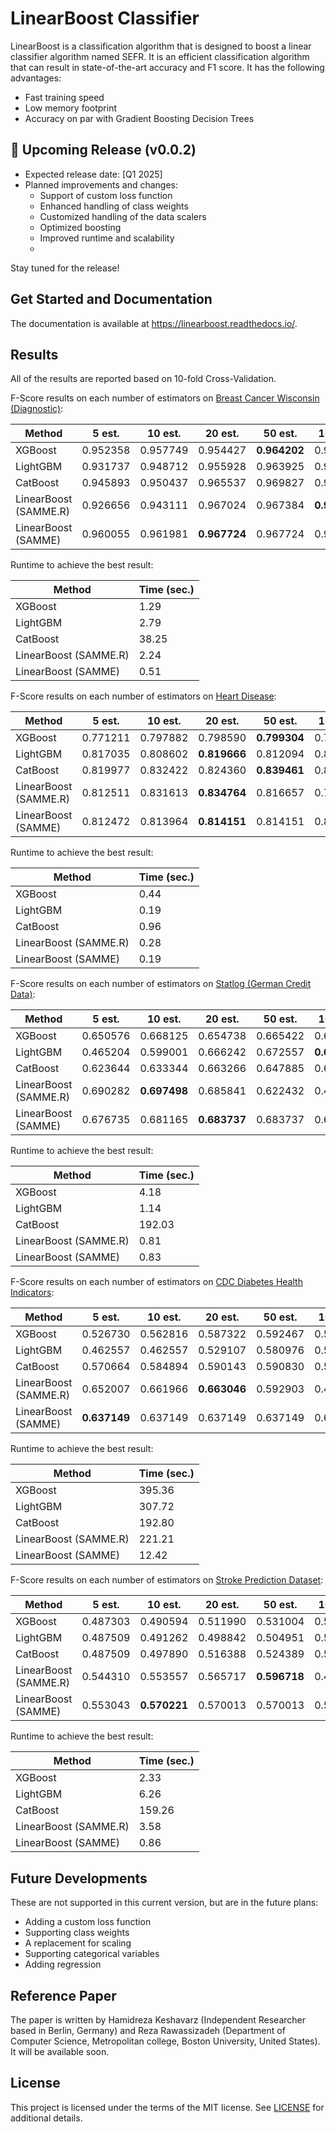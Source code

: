 
LinearBoost Classifier
=======================

LinearBoost is a classification algorithm that is designed to boost a linear classifier algorithm named SEFR. It is an efficient classification algorithm that can result in state-of-the-art accuracy and F1 score. It has the following advantages:

- Fast training speed
- Low memory footprint
- Accuracy on par with Gradient Boosting Decision Trees

## 🚀 Upcoming Release (v0.0.2) 

- Expected release date: [Q1 2025]
- Planned improvements and changes:
  - Support of custom loss function
  - Enhanced handling of class weights
  - Customized handling of the data scalers
  - Optimized boosting
  - Improved runtime and scalability
  - 
Stay tuned for the release!

Get Started and Documentation
-----------------------------

The documentation is available at https://linearboost.readthedocs.io/.

Results
-------

All of the results are reported based on 10-fold Cross-Validation.


F-Score results on each number of estimators on [Breast Cancer Wisconsin (Diagnostic)](https://archive.ics.uci.edu/dataset/17/breast+cancer+wisconsin+diagnostic):

| Method         |   5 est.   |  10 est.   |  20 est.   |  50 est.   | 100 est.   | 200 est.   | 500 est.   | 1000 est.  |
|----------------|------------|------------|------------|------------|------------|------------|------------|------------|
| XGBoost        | 0.952358   | 0.957749   | 0.954427   | **0.964202**   | 0.964008   | 0.964246   | 0.964246   | 0.964246   |
| LightGBM       | 0.931737   | 0.948712   | 0.955928   | 0.963925   | 0.959527   | 0.967475   | **0.971148**   | 0.971148   |
| CatBoost       | 0.945893   | 0.950437   | 0.965537   | 0.969827   | 0.965278   | 0.965639   | **0.971439**   | 0.969537   |
| LinearBoost (SAMME.R) | 0.926656   | 0.943111   | 0.967024   | 0.967384   | **0.974757**   | 0.962691   | 0.954958   | 0.937239   |
| LinearBoost (SAMME) | 0.960055   | 0.961981   | **0.967724**   | 0.967724   | 0.967724   | 0.967724   | 0.967724   | 0.967724   |

Runtime to achieve the best result:

| Method         | Time (sec.)|
|----------------|------------|
| XGBoost        | 1.29   |
| LightGBM       | 2.79   |
| CatBoost       | 38.25   |
| LinearBoost (SAMME.R) | 2.24   |
| LinearBoost (SAMME) | 0.51   |

F-Score results on each number of estimators on [Heart Disease](https://archive.ics.uci.edu/dataset/45/heart+disease):

| Method         |   5 est.   |  10 est.   |  20 est.   |  50 est.   | 100 est.   | 200 est.   | 500 est.   | 1000 est.  |
|----------------|------------|------------|------------|------------|------------|------------|------------|------------|
| XGBoost        | 0.771211   | 0.797882   | 0.798590   | **0.799304**   | 0.792604   | 0.792818   | 0.785654   | 0.785643   |
| LightGBM       | 0.817035   | 0.808602   | **0.819666**   | 0.812094   | 0.812254   | 0.805578   | 0.795899   | 0.785490   |
| CatBoost       | 0.819977   | 0.832422   | 0.824360   | **0.839461**   | 0.839286   | 0.813326   | 0.825896   | 0.829023   |
| LinearBoost (SAMME.R) | 0.812511   | 0.831613   | **0.834764**   | 0.816657   | 0.793616   | 0.730861   | 0.516908   | 0.365107   |
| LinearBoost (SAMME) | 0.812472   | 0.813964   | **0.814151**   | 0.814151   | 0.814151   | 0.814151   | 0.814151   | 0.814151   |


Runtime to achieve the best result:

| Method         | Time (sec.)|
|----------------|------------|
| XGBoost        | 0.44   |
| LightGBM       | 0.19   |
| CatBoost       | 0.96   |
| LinearBoost (SAMME.R) | 0.28   |
| LinearBoost (SAMME) | 0.19   |

F-Score results on each number of estimators on [Statlog (German Credit Data)](https://archive.ics.uci.edu/dataset/144/statlog+german+credit+data):

| Method         |   5 est.   |  10 est.   |  20 est.   |  50 est.   | 100 est.   | 200 est.   | 500 est.   | 1000 est.  |
|----------------|------------|------------|------------|------------|------------|------------|------------|------------|
| XGBoost      | 0.650576   | 0.668125   | 0.654738   | 0.665422   | 0.673953   | 0.675264   | **0.685577**   | 0.679165   |
| LightGBM      | 0.465204   | 0.599001   | 0.666242   | 0.672557   | **0.675394**   | 0.672356   | 0.652203   | 0.637698   |
| CatBoost      | 0.623644   | 0.633344   | 0.663266   | 0.647885   | 0.669377   | 0.660652   | 0.657485   | **0.671585**   |
| LinearBoost (SAMME.R)      | 0.690282   | **0.697498**   | 0.685841   | 0.622432   | 0.461522   | 0.411345   | 0.411345   | 0.411345   |
| LinearBoost (SAMME)      | 0.676735   | 0.681165   | **0.683737**   | 0.683737   | 0.683737   | 0.683737   | 0.683737   | 0.683737   |

Runtime to achieve the best result:

| Method         | Time (sec.)|
|----------------|------------|
| XGBoost        | 4.18   |
| LightGBM       | 1.14   |
| CatBoost       | 192.03   |
| LinearBoost (SAMME.R) | 0.81   |
| LinearBoost (SAMME) | 0.83   |

F-Score results on each number of estimators on [CDC Diabetes Health Indicators](https://archive.ics.uci.edu/dataset/891/cdc+diabetes+health+indicators):


| Method         |   5 est.   |  10 est.   |  20 est.   |  50 est.   | 100 est.   | 200 est.   | 500 est.   | 1000 est.  |
|----------------|------------|------------|------------|------------|------------|------------|------------|------------|
| XGBoost      | 0.526730   | 0.562816   | 0.587322   | 0.592467   | 0.593964   | 0.594074   | 0.598566   | **0.603016**   |
| LightGBM      | 0.462557   | 0.462557   | 0.529107   | 0.580976   | 0.588251   | 0.590069   | 0.591296   | **0.591785**   |
| CatBoost      | 0.570664   | 0.584894   | 0.590143   | 0.590830   | 0.592464   | **0.593707**   | 0.592682   | 0.592633   |
| LinearBoost (SAMME.R)      | 0.652007   | 0.661966   | **0.663046**   | 0.592903   | 0.469198   | 0.462557   | 0.462557   | 0.462557   |
| LinearBoost (SAMME)      | **0.637149**   | 0.637149   | 0.637149   | 0.637149   | 0.637149   | 0.637149   | 0.637149   | 0.637149   |

Runtime to achieve the best result:

| Method         | Time (sec.)|
|----------------|------------|
| XGBoost        | 395.36   |
| LightGBM       | 307.72   |
| CatBoost       | 192.80   |
| LinearBoost (SAMME.R) | 221.21   |
| LinearBoost (SAMME) | 12.42   |


F-Score results on each number of estimators on [Stroke Prediction Dataset](https://www.kaggle.com/datasets/fedesoriano/stroke-prediction-dataset?resource=download):


| Method         |   5 est.   |  10 est.   |  20 est.   |  50 est.   | 100 est.   | 200 est.   | 500 est.   | 1000 est.  |
|----------------|------------|------------|------------|------------|------------|------------|------------|------------|
| XGBoost      | 0.487303   | 0.490594   | 0.511990   | 0.531004   | 0.536601   | **0.538732**   | 0.535431   | 0.534107   |
| LightGBM      | 0.487509   | 0.491262   | 0.498842   | 0.504951   | 0.513150   | 0.517687   | **0.521545**   | 0.520001   |
| CatBoost      | 0.487509   | 0.497890   | 0.516388   | 0.524389   | 0.529016   | 0.519215   | 0.522405   | **0.531045**   |
| LinearBoost (SAMME.R)      | 0.544310   | 0.553557   | 0.565717   | **0.596718**   | 0.491107   | 0.487509   | 0.487509   | 0.487509   |
| LinearBoost (SAMME)      | 0.553043   | **0.570221**   | 0.570013   | 0.570013   | 0.570013   | 0.570013   | 0.570013   | 0.570013   |

Runtime to achieve the best result:

| Method         | Time (sec.)|
|----------------|------------|
| XGBoost        | 2.33   |
| LightGBM       | 6.26   |
| CatBoost       | 159.26   |
| LinearBoost (SAMME.R) | 3.58   |
| LinearBoost (SAMME) | 0.86   |

Future Developments
-----------------------------
These are not supported in this current version, but are in the future plans:
- Adding a custom loss function
- Supporting class weights
- A replacement for scaling
- Supporting categorical variables
- Adding regression

Reference Paper
-----------------------------
The paper is written by Hamidreza Keshavarz (Independent Researcher based in Berlin, Germany) and Reza Rawassizadeh (Department of Computer Science, Metropolitan college, Boston University, United States). It will be available soon.

License
-------

This project is licensed under the terms of the MIT license. See [LICENSE](https://github.com/LinearBoost/linearboost-classifier/blob/main/LICENSE) for additional details.

